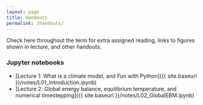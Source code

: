 ```yaml
---
layout: page
title: Handouts
permalink: /handouts/
---
```


Check here throughout the term for extra assigned reading, links to figures shown in lecture, and other handouts.

### Jupyter notebooks

- [Lecture 1: What is a climate model, and Fun with Python]({{ site.baseurl }}/notes/L01_Introduction.ipynb)
- [Lecture 2: Global energy balance, equilibrium temperature, and numerical timestepping]({{ site.baseurl }}/notes/L02_GlobalEBM.ipynb)

<!--
### Handouts

- [Why are so many models and scenarios used to project future climate change?]({{ site.baseurl }}/notes/So_Many_Model_IPCC_WG1AR5.pdf) (FAQ 12.1 from the IPCC AR5 WG1 report)
- [What would happen to future climate if we stopped emissions today?]({{ site.baseurl }}/notes/Stopped_Emissions_Today_IPCC_WG1AR5.pdf) (FAQ 12.3 from the IPCC AR5 WG1 report)

### Powerpoint slides

- [Powerpoint slides from the whole course]({{ site.baseurl }}/notes/ENV415_slides.pptx)

### Jupyter notebooks

- [EBM_notes.ipynb notebook]({{ site.baseurl }}/notes/EBM_notes.ipynb)
- [EBM_albedo_feedback.ipynb notebook]({{ site.baseurl }}/notes/EBM_albedo_feedback.ipynb)
- [RadiativeConvectiveEquilibrium.ipynb]({{ site.baseurl }}/notes/RadiativeConvectiveEquilibrium.ipynb)
- [RCE_exercises.ipynb]({{ site.baseurl }}/notes/RCE_exercises.ipynb)
- [NetCDF_examples.ipynb]({{ site.baseurl }}/notes/NetCDF_examples.ipynb)
- [TransientWarming.ipynb]({{ site.baseurl }}/notes/TransientWarming.ipynb)
- [Introducing_CESM.ipynb]({{ site.baseurl }}/notes/Introducing_CESM.ipynb)
- [CESM_energy_budget.ipynb]({{ site.baseurl }}/notes/CESM_energy_budget.ipynb)

### Data files

*We have used the data in these files in the above notebooks. The notebooks also show you how to access the same data interactively over the internet*

- [Observed climatological air temperature, from the NCEP reanalysis]({{ site.baseurl }}/notes/air.mon.1981-2010.ltm.nc)
- [Observed climatological ozone distribution]({{ site.baseurl }}/notes/ozone_1.9x2.5_L26_2000clim_c091112.nc)
- [Topography file for the CESM simulations]({{ site.baseurl }}/notes/USGS-gtopo30_1.9x2.5_remap_c050602.nc)
- [Output from the CESM pre-industrial control simulation]({{ site.baseurl }}/notes/som_1850_f19.cam.h0.clim_subset.nc) (this is just a small subset of the total list of output available from the online data server)
- [Output from the CESM 2xCO2 simulation]({{ site.baseurl }}/notes/som_1850_2xCO2.cam.h0.clim_subset.nc) (this is just a small subset of the total list of output available from the online data server) -->
